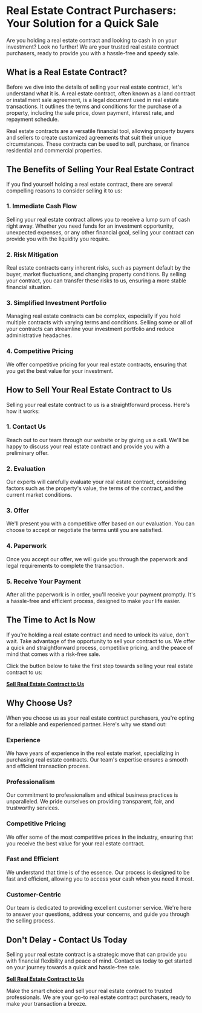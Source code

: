 # Real Estate Contract Purchasers: Your Solution for a Quick Sale

Are you holding a real estate contract and looking to cash in on your investment? Look no further! We are your trusted real estate contract purchasers, ready to provide you with a hassle-free and speedy sale.

## What is a Real Estate Contract?

Before we dive into the details of selling your real estate contract, let's understand what it is. A real estate contract, often known as a land contract or installment sale agreement, is a legal document used in real estate transactions. It outlines the terms and conditions for the purchase of a property, including the sale price, down payment, interest rate, and repayment schedule.

Real estate contracts are a versatile financial tool, allowing property buyers and sellers to create customized agreements that suit their unique circumstances. These contracts can be used to sell, purchase, or finance residential and commercial properties.

## The Benefits of Selling Your Real Estate Contract

If you find yourself holding a real estate contract, there are several compelling reasons to consider selling it to us:

### 1. Immediate Cash Flow

Selling your real estate contract allows you to receive a lump sum of cash right away. Whether you need funds for an investment opportunity, unexpected expenses, or any other financial goal, selling your contract can provide you with the liquidity you require.

### 2. Risk Mitigation

Real estate contracts carry inherent risks, such as payment default by the buyer, market fluctuations, and changing property conditions. By selling your contract, you can transfer these risks to us, ensuring a more stable financial situation.

### 3. Simplified Investment Portfolio

Managing real estate contracts can be complex, especially if you hold multiple contracts with varying terms and conditions. Selling some or all of your contracts can streamline your investment portfolio and reduce administrative headaches.

### 4. Competitive Pricing

We offer competitive pricing for your real estate contracts, ensuring that you get the best value for your investment.

## How to Sell Your Real Estate Contract to Us

Selling your real estate contract to us is a straightforward process. Here's how it works:

### 1. Contact Us

Reach out to our team through our website or by giving us a call. We'll be happy to discuss your real estate contract and provide you with a preliminary offer.

### 2. Evaluation

Our experts will carefully evaluate your real estate contract, considering factors such as the property's value, the terms of the contract, and the current market conditions.

### 3. Offer

We'll present you with a competitive offer based on our evaluation. You can choose to accept or negotiate the terms until you are satisfied.

### 4. Paperwork

Once you accept our offer, we will guide you through the paperwork and legal requirements to complete the transaction.

### 5. Receive Your Payment

After all the paperwork is in order, you'll receive your payment promptly. It's a hassle-free and efficient process, designed to make your life easier.

## The Time to Act Is Now

If you're holding a real estate contract and need to unlock its value, don't wait. Take advantage of the opportunity to sell your contract to us. We offer a quick and straightforward process, competitive pricing, and the peace of mind that comes with a risk-free sale.

Click the button below to take the first step towards selling your real estate contract to us:

[**Sell Real Estate Contract to Us**](#)

## Why Choose Us?

When you choose us as your real estate contract purchasers, you're opting for a reliable and experienced partner. Here's why we stand out:

### Experience

We have years of experience in the real estate market, specializing in purchasing real estate contracts. Our team's expertise ensures a smooth and efficient transaction process.

### Professionalism

Our commitment to professionalism and ethical business practices is unparalleled. We pride ourselves on providing transparent, fair, and trustworthy services.

### Competitive Pricing

We offer some of the most competitive prices in the industry, ensuring that you receive the best value for your real estate contract.

### Fast and Efficient

We understand that time is of the essence. Our process is designed to be fast and efficient, allowing you to access your cash when you need it most.

### Customer-Centric

Our team is dedicated to providing excellent customer service. We're here to answer your questions, address your concerns, and guide you through the selling process.

## Don't Delay - Contact Us Today

Selling your real estate contract is a strategic move that can provide you with financial flexibility and peace of mind. Contact us today to get started on your journey towards a quick and hassle-free sale.

[**Sell Real Estate Contract to Us**](#)

Make the smart choice and sell your real estate contract to trusted professionals. We are your go-to real estate contract purchasers, ready to make your transaction a breeze.